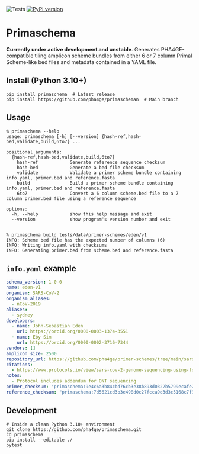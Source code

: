 ![Tests](https://github.com/pha4ge/primaschema/actions/workflows/test.yml/badge.svg) [![PyPI version](https://badge.fury.io/py/primaschema.svg)](https://pypi.org/project/primaschema)
# Primaschema

**Currently under active development and unstable**. Generates PHA4GE-compatible tiling amplicon scheme bundles from either 6 or 7 column Primal Scheme-like bed files and metadata contained in a YAML file.

## Install (Python 3.10+)
```
pip install primaschema  # Latest release
pip install https://github.com/pha4ge/primascheman  # Main branch
```



## Usage

```
% primaschema --help
usage: primaschema [-h] [--version] {hash-ref,hash-bed,validate,build,6to7} ...

positional arguments:
  {hash-ref,hash-bed,validate,build,6to7}
    hash-ref            Generate reference sequence checksum
    hash-bed            Generate a bed file checksum
    validate            Validate a primer scheme bundle containing info.yaml, primer.bed and reference.fasta
    build               Build a primer scheme bundle containing info.yaml, primer.bed and reference.fasta
    6to7                Convert a 6 column scheme.bed file to a 7 column primer.bed file using a reference sequence

options:
  -h, --help            show this help message and exit
  --version             show program's version number and exit


% primaschema build tests/data/primer-schemes/eden/v1
INFO: Scheme bed file has the expected number of columns (6)
INFO: Writing info.yaml with checksums
INFO: Generating primer.bed from scheme.bed and reference.fasta
```



## `info.yaml` example

```yaml
schema_version: 1-0-0
name: eden-v1
organism: SARS-CoV-2
organism_aliases:
  - nCoV-2019
aliases:
  - sydney
developers:
  - name: John-Sebastian Eden
    url: https://orcid.org/0000-0003-1374-3551
  - name: Eby Sim
    url: https://orcid.org/0000-0002-3716-7344
vendors: []
amplicon_size: 2500
repository_url: https://github.com/pha4ge/primer-schemes/tree/main/sars-cov-2/eden/v1
citations:
  - https://www.protocols.io/view/sars-cov-2-genome-sequencing-using-long-pooled-amp-kxygxeob4v8j/v1
notes:
  - Protocol includes addendum for ONT sequencing
primer_checksum: "primaschema:9e4c6a3b84cbd76cb3e38b893d0322b5799ecafe28d8cf7bf347ce6dcc5ee8cb"
reference_checksum: "primaschema:7d5621cd3b3e498d0c27fcca9d3d3c5168c7f3d3f9776f3005c7011bd90068ca"
```



## Development

```shell
# Inside a clean Python 3.10+ environment
git clone https://github.com/pha4ge/primaschema.git
cd primaschema
pip install --editable ./
pytest
```
